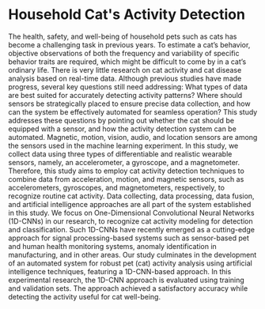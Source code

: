 # Household Cat's Activity Detection

The health, safety, and well-being of household pets such as cats has become a challenging
task in previous years. To estimate a cat’s behavior, objective observations of both the frequency
and variability of specific behavior traits are required, which might be difficult to come by in a cat’s
ordinary life. There is very little research on cat activity and cat disease analysis based on real-time
data. Although previous studies have made progress, several key questions still need addressing:
What types of data are best suited for accurately detecting activity patterns? Where should sensors be
strategically placed to ensure precise data collection, and how can the system be effectively automated
for seamless operation? This study addresses these questions by pointing out whether the cat should
be equipped with a sensor, and how the activity detection system can be automated. Magnetic, motion,
vision, audio, and location sensors are among the sensors used in the machine learning experiment.
In this study, we collect data using three types of differentiable and realistic wearable sensors, namely,
an accelerometer, a gyroscope, and a magnetometer. Therefore, this study aims to employ cat activity
detection techniques to combine data from acceleration, motion, and magnetic sensors, such as
accelerometers, gyroscopes, and magnetometers, respectively, to recognize routine cat activity. Data
collecting, data processing, data fusion, and artificial intelligence approaches are all part of the system
established in this study. We focus on One-Dimensional Convolutional Neural Networks (1D-CNNs)
in our research, to recognize cat activity modeling for detection and classification. Such 1D-CNNs
have recently emerged as a cutting-edge approach for signal processing-based systems such as
sensor-based pet and human health monitoring systems, anomaly identification in manufacturing,
and in other areas. Our study culminates in the development of an automated system for robust pet
(cat) activity analysis using artificial intelligence techniques, featuring a 1D-CNN-based approach.
In this experimental research, the 1D-CNN approach is evaluated using training and validation
sets. The approach achieved a satisfactory accuracy while detecting the activity useful for
cat well-being.
